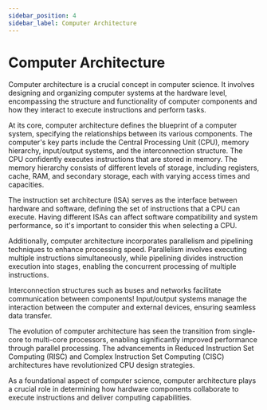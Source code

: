 ```yaml
---
sidebar_position: 4
sidebar_label: Computer Architecture
---
```


# Computer Architecture

Computer architecture is a crucial concept in computer science. It involves designing and organizing computer systems at
the hardware level, encompassing the structure and functionality of computer components and how they interact to execute
instructions and perform tasks.

At its core, computer architecture defines the blueprint of a computer system, specifying the relationships between its
various components.
The computer's key parts include the Central Processing Unit (CPU), memory hierarchy, input/output systems, and the
interconnection structure.
The CPU confidently executes instructions that are stored in memory.
The memory hierarchy consists of different levels of storage, including registers, cache, RAM, and secondary storage,
each with varying access times and capacities.

The instruction set architecture (ISA) serves as the interface between hardware and software, defining the set of
instructions that a CPU can execute.
Having different ISAs can affect software compatibility and system performance, so it's important to consider this when
selecting a CPU.

Additionally, computer architecture incorporates parallelism and pipelining techniques to enhance processing speed.
Parallelism involves executing multiple instructions simultaneously, while pipelining divides instruction execution into
stages, enabling the concurrent processing of multiple instructions.

Interconnection structures such as buses and networks facilitate communication between components!
Input/output systems manage the interaction between the computer and external devices, ensuring seamless data transfer.

The evolution of computer architecture has seen the transition from single-core to multi-core processors, enabling
significantly improved performance through parallel processing.
The advancements in Reduced Instruction Set Computing (RISC) and Complex Instruction Set Computing (CISC) architectures
have revolutionized CPU design strategies.

As a foundational aspect of computer science, computer architecture plays a crucial role in determining how hardware
components collaborate to execute instructions and deliver computing capabilities.
